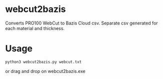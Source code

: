 # webcut2bazis
Converts PRO100 WebCut to Bazis Cloud csv. Separate csv generated for each material and thickness.

# Usage
```
python3 webcut2bazis.py webcut.txt
```
or drag and drop on webcut2bazis.exe

